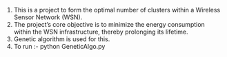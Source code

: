 1. This is a project to form the optimal number of clusters within a Wireless Sensor Network (WSN).
2. The project’s core objective is to minimize the energy consumption within the WSN infrastructure, thereby prolonging its lifetime.
3. Genetic algorithm is used for this.
4. To run :- python GeneticAlgo.py
